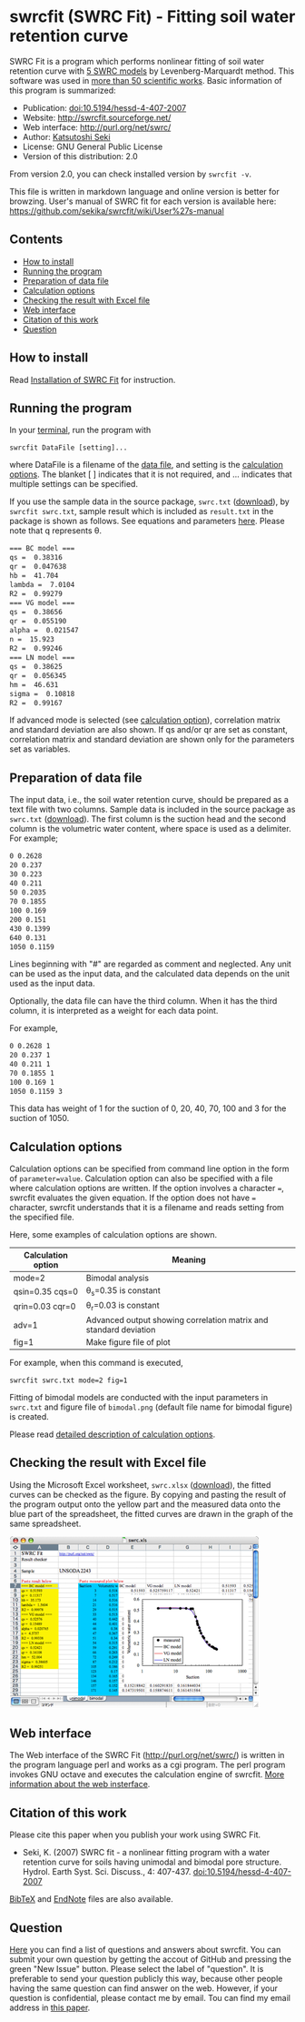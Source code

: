 # swrcfit (SWRC Fit) - Fitting soil water retention curve

SWRC Fit is a program which performs nonlinear fitting of soil water
retention curve with
[5 SWRC models](https://github.com/sekika/swrcfit/wiki/SWRC-models)
by Levenberg-Marquardt method. This software was used in
[more than 50 scientific works](http://scholar.google.com/scholar?oi=bibs&hl=en&cites=7295614925292719046).
Basic information of this program is summarized:

* Publication: [doi:10.5194/hessd-4-407-2007](http://dx.doi.org/10.5194/hessd-4-407-2007)
* Website: http://swrcfit.sourceforge.net/
* Web interface: http://purl.org/net/swrc/
* Author: [Katsutoshi Seki](http://researchmap.jp/sekik/)
* License: GNU General Public License
* Version of this distribution: 2.0

From version 2.0, you can check installed version by `swrcfit -v`.

This file is written in markdown language and online version is better
for browzing. User's manual of SWRC fit for each version is available
here: https://github.com/sekika/swrcfit/wiki/User%27s-manual

## Contents

- [How to install](#how-to-install)
- [Running the program](#running-the-program)
- [Preparation of data file](#preparation-of-data-file)
- [Calculation options](#calculation-options)
- [Checking the result with Excel file](#checking-the-result-with-excel-file)
- [Web interface](#web-interface)
- [Citation of this work](#citation-of-this-work)
- [Question](#question)

## How to install

Read [Installation of SWRC Fit](https://github.com/sekika/swrcfit/wiki/Installation-of-SWRC-Fit)
for instruction.

## Running the program

In your [terminal](http://en.wikipedia.org/wiki/Terminal_emulator), run the program with

```
swrcfit DataFile [setting]...
```

where DataFile is a filename of the [data file](#preparation-of-data-file),
and setting is the [calculation options](#calculation-options).
The blanket [ ] indicates that it is not required, and ... indicates that
multiple settings can be specified.

If you use the sample data in the source package, `swrc.txt`
([download](https://raw.githubusercontent.com/sekika/swrcfit/master/swrc.txt)),
by `swrcfit swrc.txt`, sample result which is included as `result.txt`
in the package is shown as follows. See equations and parameters
[here](https://github.com/sekika/swrcfit/wiki/SWRC-models). Please note
that q represents &theta;.

```
=== BC model ===
qs =  0.38316
qr =  0.047638
hb =  41.704
lambda =  7.0104
R2 =  0.99279
=== VG model ===
qs =  0.38656
qr =  0.055190
alpha =  0.021547
n =  15.923
R2 =  0.99246
=== LN model ===
qs =  0.38625
qr =  0.056345
hm =  46.631
sigma =  0.10818
R2 =  0.99167
```

If advanced mode is selected (see [calculation option](#calculation-options)),
correlation matrix and standard deviation are also shown. If qs and/or
qr are set as constant, correlation matrix and standard deviation are shown
only for the parameters set as variables.

## Preparation of data file

The input data, i.e., the soil water retention curve, should be prepared
as a text file with two columns. Sample data is included in the source
package as `swrc.txt`
([download](https://raw.githubusercontent.com/sekika/swrcfit/master/swrc.txt)). 
The first column is the suction head and the second column is the
volumetric water content, where space is used as a delimiter. For example;

```
0 0.2628
20 0.237
30 0.223
40 0.211
50 0.2035
70 0.1855
100 0.169
200 0.151
430 0.1399
640 0.131
1050 0.1159
```

Lines beginning with "#" are regarded as comment and neglected.
Any unit can be used as the input data, and the calculated data depends
on the unit used as the input data.

Optionally, the data file can have the third column. When it has the
third column, it is interpreted as a weight for each data point.

For example,

```
0 0.2628 1
20 0.237 1
40 0.211 1
70 0.1855 1
100 0.169 1
1050 0.1159 3
```

This data has weight of 1 for the suction of 0, 20, 40, 70, 100 and 3
for the suction of 1050.

## Calculation options

Calculation options can be specified from command line option in the
form of `parameter=value`. Calculation option can also be specified
with a file where calculation options are written. If the option
involves a character `=`, swrcfit evaluates the given equation.
If the option does not have `=` character, swrcfit understands that
it is a filename and reads setting from the specified file.

Here, some examples of calculation options are shown.

|Calculation option|Meaning|
|------------------|----------------|
|mode=2            |Bimodal analysis|
|qsin=0.35 cqs=0   |&theta;<sub>s</sub>=0.35 is constant|
|qrin=0.03 cqr=0   |&theta;<sub>r</sub>=0.03 is constant|
|adv=1             |Advanced output showing correlation matrix and standard deviation|
|fig=1             |Make figure file of plot |

For example, when this command is executed,
```
swrcfit swrc.txt mode=2 fig=1
```
Fitting of bimodal models are conducted with the input parameters in
`swrc.txt` and figure file of `bimodal.png` (default file name for
bimodal figure) is created.

Please read [detailed description of calculation options](https://github.com/sekika/swrcfit/wiki/Setting-file).

## Checking the result with Excel file

Using the Microsoft Excel worksheet, `swrc.xlsx`
([download](https://github.com/sekika/swrcfit/raw/master/swrc.xlsx)),
the fitted curves can be checked as the figure. By copying and pasting
the result of the program output onto the yellow part and the measured
data onto the blue part of the spreadsheet, the fitted curves are
drawn in the graph of the same spreadsheet.  

![Fig. 1](https://raw.githubusercontent.com/sekika/swrcfit-web/master/img/fig1.png)

## Web interface

The Web interface of the SWRC Fit (http://purl.org/net/swrc/) is written
in the program language perl and works as a cgi program. The perl program
invokes GNU octave and executes the calculation engine of swrcfit.
[More information about the web insterface](https://github.com/sekika/swrcfit/wiki/Web-interface-of-SWRC-Fit).


## Citation of this work

Please cite this paper when you publish your work using SWRC Fit.

* Seki, K. (2007) SWRC fit - a nonlinear fitting program with a water
  retention curve for soils having unimodal and bimodal pore structure.
  Hydrol. Earth Syst. Sci. Discuss., 4: 407-437.
  [doi:10.5194/hessd-4-407-2007](http://dx.doi.org/10.5194/hessd-4-407-2007)

[BibTeX](http://www.hydrol-earth-syst-sci-discuss.net/4/407/2007/hessd-4-407-2007.bib)
and [EndNote](http://www.hydrol-earth-syst-sci-discuss.net/4/407/2007/hessd-4-407-2007.ris)
files are also available.

## Question
[Here](https://github.com/sekika/swrcfit/issues?q=is%3Aissue+label%3Aquestion)
you can find a list of questions and answers about swrcfit. You can submit
your own question by getting the accout of GitHub and pressing the green
"New Issue" button. Please select the label of "question". It is preferable
to send your question publicly this way, because other people having the
same question can find answer on the web. However, if your question is
confidential, please contact me by email. Tou can find my email address in
[this paper](http://dx.doi.org/10.1016/j.geoderma.2015.02.013).
